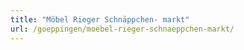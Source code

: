 ```yaml
---
title: "Möbel Rieger Schnäppchen- markt"
url: /goeppingen/moebel-rieger-schnaeppchen-markt/
---
```

